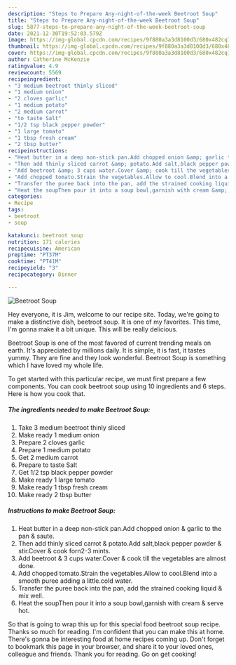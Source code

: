 ```yaml
---
description: "Steps to Prepare Any-night-of-the-week Beetroot Soup"
title: "Steps to Prepare Any-night-of-the-week Beetroot Soup"
slug: 5877-steps-to-prepare-any-night-of-the-week-beetroot-soup
date: 2021-12-30T19:52:03.579Z
image: https://img-global.cpcdn.com/recipes/9f880a3a3d8100d3/680x482cq70/beetroot-soup-recipe-main-photo.jpg
thumbnail: https://img-global.cpcdn.com/recipes/9f880a3a3d8100d3/680x482cq70/beetroot-soup-recipe-main-photo.jpg
cover: https://img-global.cpcdn.com/recipes/9f880a3a3d8100d3/680x482cq70/beetroot-soup-recipe-main-photo.jpg
author: Catherine McKenzie
ratingvalue: 4.9
reviewcount: 5569
recipeingredient:
- "3 medium beetroot thinly sliced"
- "1 medium onion"
- "2 cloves garlic"
- "1 medium potato"
- "2 medium carrot"
- "to taste Salt"
- "1/2 tsp black pepper powder"
- "1 large tomato"
- "1 tbsp fresh cream"
- "2 tbsp butter"
recipeinstructions:
- "Heat butter in a deep non-stick pan.Add chopped onion &amp; garlic to the pan &amp; saute."
- "Then add thinly sliced carrot &amp; potato.Add salt,black pepper powder &amp; stir.Cover &amp; cook forn2-3 mints."
- "Add beetroot &amp; 3 cups water.Cover &amp; cook till the vegetables are almost done."
- "Add chopped tomato.Strain the vegetables.Allow to cool.Blend into a smooth puree adding a little.cold water."
- "Transfer the puree back into the pan, add the strained cooking liquid &amp; mix well."
- "Heat the soupThen pour it into a soup bowl,garnish with cream &amp; serve hot."
categories:
- Recipe
tags:
- beetroot
- soup

katakunci: beetroot soup 
nutrition: 171 calories
recipecuisine: American
preptime: "PT37M"
cooktime: "PT41M"
recipeyield: "3"
recipecategory: Dinner

---
```



![Beetroot Soup](https://img-global.cpcdn.com/recipes/9f880a3a3d8100d3/680x482cq70/beetroot-soup-recipe-main-photo.jpg)

Hey everyone, it is Jim, welcome to our recipe site. Today, we're going to make a distinctive dish, beetroot soup. It is one of my favorites. This time, I'm gonna make it a bit unique. This will be really delicious.

Beetroot Soup is one of the most favored of current trending meals on earth. It's appreciated by millions daily. It is simple, it is fast, it tastes yummy. They are fine and they look wonderful. Beetroot Soup is something which I have loved my whole life.




To get started with this particular recipe, we must first prepare a few components. You can cook beetroot soup using 10 ingredients and 6 steps. Here is how you cook that.

<!--inarticleads1-->

##### The ingredients needed to make Beetroot Soup:

1. Take 3 medium beetroot thinly sliced
1. Make ready 1 medium onion
1. Prepare 2 cloves garlic
1. Prepare 1 medium potato
1. Get 2 medium carrot
1. Prepare to taste Salt
1. Get 1/2 tsp black pepper powder
1. Make ready 1 large tomato
1. Make ready 1 tbsp fresh cream
1. Make ready 2 tbsp butter




<!--inarticleads2-->

##### Instructions to make Beetroot Soup:

1. Heat butter in a deep non-stick pan.Add chopped onion &amp; garlic to the pan &amp; saute.
1. Then add thinly sliced carrot &amp; potato.Add salt,black pepper powder &amp; stir.Cover &amp; cook forn2-3 mints.
1. Add beetroot &amp; 3 cups water.Cover &amp; cook till the vegetables are almost done.
1. Add chopped tomato.Strain the vegetables.Allow to cool.Blend into a smooth puree adding a little.cold water.
1. Transfer the puree back into the pan, add the strained cooking liquid &amp; mix well.
1. Heat the soupThen pour it into a soup bowl,garnish with cream &amp; serve hot.




So that is going to wrap this up for this special food beetroot soup recipe. Thanks so much for reading. I'm confident that you can make this at home. There's gonna be interesting food at home recipes coming up. Don't forget to bookmark this page in your browser, and share it to your loved ones, colleague and friends. Thank you for reading. Go on get cooking!
